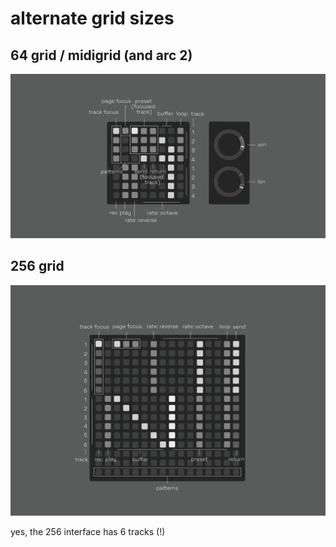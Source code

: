 # alternate grid sizes

## 64 grid / midigrid (and arc 2)

![documentation image](ndls_64.png)

## 256 grid

![documentation image](ndls_256.png)

yes, the 256 interface has 6 tracks (!)
